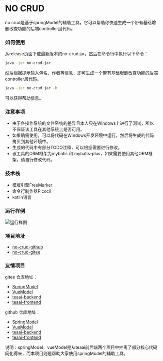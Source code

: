 # NO CRUD

no crud是基于springModel的辅助工具，它可以帮助你快速生成一个带有基础增删改查功能的后端controller层代码。

### 如何使用

从release页面下载最新版本的no-crud.jar，然后在命令行中执行以下命令：

```bash
java -jar no-crud.jar
```

然后根据提示输入包名、作者等信息，即可生成一个带有基础增删改查功能的后端controller层代码。

```bash
java -jar no-crud.jar -h
```

可以获得帮助信息。

### 注意事项

- 由于各操作系统的文件系统的差异且本人只在Windows上进行了测试，所以不保证该工具在其他系统上是否可用。
- 如果确需使用，可以将代码在Windows开发环境中运行，然后将生成的代码拷贝到其他环境中。
- 生成的代码中有部分TODO注释，可以根据需要进行修改。
- 该工具的ORM框架为mybatis 和 mybatis-plus，如果需要使用其他ORM框架，请自行修改代码。

### 技术栈

- 模版引擎FreeMarker
- 命令行制作器Picocli
- kotlin语言

### 运行样例

![运行样例](https://2f7171c5.cloudflare-imgbed-bo7.pages.dev/file/1729774833154_Snipaste_2024-10-24_20-59-27.png)

### 项目地址

- [no-crud-github](https://github.com/ColaBlack/nocrud)
- [no-crud-gitee](https://gitee.com/ColaBlack/nocrud)

### 友情项目

gitee 仓库地址：
- [SpringModel](https://gitee.com/colablack/spring-model)
- [VueModel](https://gitee.com/colablack/vue-model)
- [teaai-backend](https://gitee.com/colablack/teaai-backend)
- [teaai-frontend](https://gitee.com/colablack/teaai-frontend)

github 仓库地址：
- [SpringModel](https://github.com/ColaBlack/spring-model)
- [VueModel](https://github.com/ColaBlack/vue-model)
- [teaai-backend](https://github.com/ColaBlack/tea_ai_backend)
- [teaai-frontend](https://github.com/ColaBlack/teaai-frontend)

说明：springModel，vueModel是从teaai前后端两个项目中抽离了部分核心代码简化得来，而本项目则是帮助大家使用springModel的辅助工具。